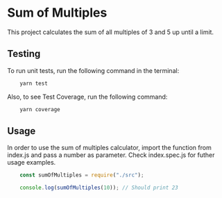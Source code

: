 # Sum of Multiples

This project calculates the sum of all multiples of 3 and 5 up until a limit.

## Testing

To run unit tests, run the following command in the terminal:

```sh
    yarn test
```

Also, to see Test Coverage, run the following command:

```sh
    yarn coverage
```

## Usage

In order to use the sum of multiples calculator, import the function from index.js and pass a number as parameter.
Check index.spec.js for futher usage examples.


```js
    const sumOfMultiples = require("./src");

    console.log(sumOfMultiples(10)); // Should print 23
```
